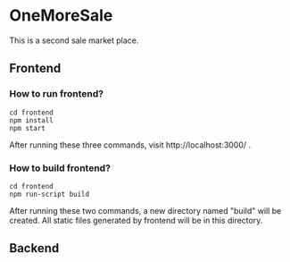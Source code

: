 # OneMoreSale
This is a second sale market place.


## Frontend
### How to run frontend?

```
cd frontend
npm install
npm start
```

After running these three commands, visit http://localhost:3000/ .

### How to build frontend?

```
cd frontend
npm run-script build
```
After running these two commands, a new directory named "build" will be created. All static files generated by frontend will be in this directory.

## Backend

